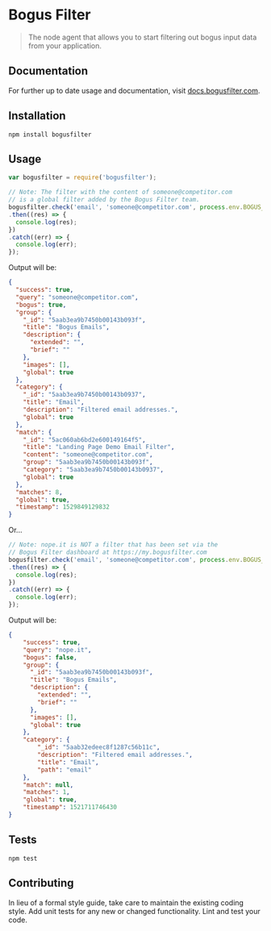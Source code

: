 # Bogus Filter
> The node agent that allows you to start filtering out bogus input data from your application.

## Documentation

For further up to date usage and documentation, visit [docs.bogusfilter.com](https://docs.bogusfilter.com/).

## Installation

  `npm install bogusfilter`

## Usage
```js
var bogusfilter = require('bogusfilter');

// Note: The filter with the content of someone@competitor.com
// is a global filter added by the Bogus Filter team.
bogusfilter.check('email', 'someone@competitor.com', process.env.BOGUS_API_KEY, true)
.then((res) => {
  console.log(res);
})
.catch((err) => {
  console.log(err);
});
```

Output will be:
```json
{
  "success": true,
  "query": "someone@competitor.com",
  "bogus": true,
  "group": {
    "_id": "5aab3ea9b7450b00143b093f",
    "title": "Bogus Emails",
    "description": {
      "extended": "",
      "brief": ""
    },
    "images": [],
    "global": true
  },
  "category": {
    "_id": "5aab3ea9b7450b00143b0937",
    "title": "Email",
    "description": "Filtered email addresses.",
    "global": true
  },
  "match": {
    "_id": "5ac060ab6bd2e600149164f5",
    "title": "Landing Page Demo Email Filter",
    "content": "someone@competitor.com",
    "group": "5aab3ea9b7450b00143b093f",
    "category": "5aab3ea9b7450b00143b0937",
    "global": true
  },
  "matches": 8,
  "global": true,
  "timestamp": 1529849129832
}
```

Or...

```js
// Note: nope.it is NOT a filter that has been set via the
// Bogus Filter dashboard at https://my.bogusfilter.com
bogusfilter.check('email', 'someone@competitor.com', process.env.BOGUS_API_KEY, true)
.then((res) => {
  console.log(res);
})
.catch((err) => {
  console.log(err);
});
```

Output will be:
```json
{
    "success": true,
    "query": "nope.it",
    "bogus": false,
    "group": {
      "_id": "5aab3ea9b7450b00143b093f",
      "title": "Bogus Emails",
      "description": {
        "extended": "",
        "brief": ""
      },
      "images": [],
      "global": true
    },
    "category": {
        "_id": "5aab32edeec8f1287c56b11c",
        "description": "Filtered email addresses.",
        "title": "Email",
        "path": "email"
    },
    "match": null,
    "matches": 1,
    "global": true,
    "timestamp": 1521711746430
}
```


## Tests

  `npm test`

## Contributing

In lieu of a formal style guide, take care to maintain the existing coding style. Add unit tests for any new or changed functionality. Lint and test your code.
